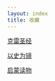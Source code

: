 ```yaml
---
layout: index
title: 收藏
---
```


[克雷圣经](./revelation.html)

[以史为镜](./history.html)

[启蒙读物](./enlightenment.html)
